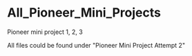# All_Pioneer_Mini_Projects
Pioneer mini project 1, 2, 3

All files could be found under "Pioneer Mini Project Attempt 2"
